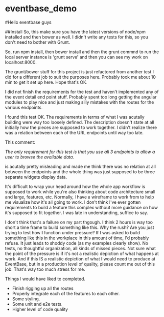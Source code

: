 # eventbase_demo
#Hello eventbase guys

##Install
So, this make sure you have the latest versions of node/npm installed and then bower as well. I didn't write any tests for this, so you don't need to bother with Grunt.

So, run npm install, then bower install and then the grunt commnd to run the local server instance is 'grunt serve' and then you can see my work on localhost:8000.

The grunt/bower stuff for this project is just refactored from another test I did for a different job to suit the purposes here. Probably took me about 10 min to get it set up here. Hope that's OK.

I did not finish the requirements for the test and haven't implemented any of the event detail end point stuff. Probably spent too long getting the angular modules to play nice and just making silly mistakes with the routes for the various endpoints.

I found this test OK. The requirements in terms of what I was acutally building were way too loosely defined. The description doesn't state at all initially how the pieces are supposed to work together. I didn't realize there was a relation between each of the URL endpoints until way too late.

This comment:

*The only requirement for this test is that you use all 3 endpoints to allow a user to browse the available data.*

is acutally pretty misleading and made me think there was no relation at all between the endpoints and the whole thing was just supposed to be three separate widgets display data.

It's difficult to wrap your head around how the whole app workflow is supposed to work while you're also thinking about code architecture small and large, features, etc. Normally, I have a wireframe to work from to help me visualize how it's all going to work. I don't think I've ever gotten requirements to build a feature this complex without more guidance on how it's supposed to fit together. I was late in understanding, suffice to say.

I don't think that's a failure on my part thgough. I think 2 hours is way too short a time frame to build something like this. Why the rush? Are you just trying to test how I function under pressure? If I was asked to build something like this in the workplace in this amount of time, I'd probably refuse. It just leads to shoddy code (as my examples clearly show). No tests, no thoughtful organization, all kinds of missed pieces. Not sure what the point of the pressure is if it's not a realistic depiction of what happens at work. And if this IS a realistic depiction of what I would need to produce at EventBase, but in a production level of quality, please count me out of this job. That's way too much stress for me.

Things I would have liked to completed.
* Finish rigging up all the routes
* Properly integrate each of the features to each other.
* Some styling.
* Some unit and e2e tests.
* Higher level of code quality
